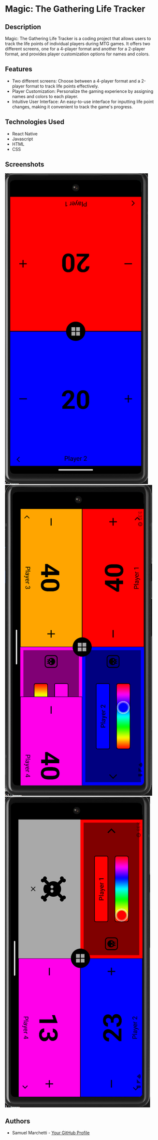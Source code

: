 # Magic: The Gathering Life Tracker

## Description

Magic: The Gathering Life Tracker is a coding project that allows users to track the life points of individual players during MTG games. It offers two different screens, one for a 4-player format and another for a 2-player format, and provides player customization options for names and colors.

## Features

-   Two different screens: Choose between a 4-player format and a 2-player format to track life points effectively.
-   Player Customization: Personalize the gaming experience by assigning names and colors to each player.
-   Intuitive User Interface: An easy-to-use interface for inputting life point changes, making it convenient to track the game's progress.

## Technologies Used

-   React Native
-   Javascript
-   HTML
-   CSS

## Screenshots

![Screenshot 1](app/assets/img/LCA1.png) ![Screenshot 2](app/assets/img/LCA2.png) ![Screenshot 3](app/assets/img/LCA3.png)

## Authors

-   Samuel Marchetti - [Your GitHub Profile](https://github.com/your-username)
